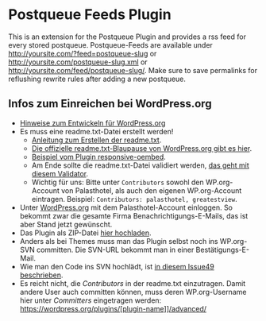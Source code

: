 # Postqueue Feeds Plugin

This is an extension for the Postqueue Plugin and provides a rss feed for every stored postqueue.
Postqueue-Feeds are available under http://yoursite.com/?feed=postqueue-slug or http://yoursite.com/postqueue-slug.xml or http://yoursite.com/feed/postqueue-slug/.
Make sure to save permalinks for reflushing rewrite rules after adding a new postqueue.

## Infos zum Einreichen bei WordPress.org

- [Hinweise zum Entwickeln für WordPress.org](https://wordpress.org/plugins/developers/)
- Es muss eine readme.txt-Datei erstellt werden!
    - [Anleitung zum Erstellen der readme.txt](https://developer.wordpress.org/plugins/wordpress-org/how-your-readme-txt-works/).
    - [Die offizielle readme.txt-Blaupause von WordPress.org gibt es hier](https://wordpress.org/plugins/files/2016/06/readme.txt).
    - [Beispiel vom Plugin responsive-oembed](https://github.com/palasthotel/responsive-oembed/blob/master/readme.txt).
    - Am Ende sollte die readme.txt-Datei validiert werden, [das geht mit diesem Validator](https://wordpress.org/plugins/developers/readme-validator/).
    - Wichtig für uns: Bitte unter `Contributors` sowohl den WP.org-Account von Palasthotel, als auch den eigenen WP.org-Account eintragen. Beispiel: `Contributors: palasthotel, greatestview`.
- Unter [WordPress.org](https://wordpress.org/) mit dem Palasthotel-Account einloggen. So bekommt zwar die gesamte Firma Benachrichtigungs-E-Mails, das ist aber Stand jetzt gewünscht.
- Das Plugin als ZIP-Datei [hier hochladen](https://wordpress.org/plugins/developers/add/).
- Anders als bei Themes muss man das Plugin selbst noch ins WP.org-SVN committen. Die SVN-URL bekommt man in einer Bestätigungs-E-Mail.
- Wie man den Code ins SVN hochlädt, ist [in diesem Issue49 beschrieben](https://issue49.palasthotel.de/blog/2016/01/14/neue-version-unserer-plugins-veroeffentlichen/).
- Es reicht nicht, die *Contributors* in der readme.txt einzutragen. Damit andere User auch committen können, muss deren WP.org-Username hier unter *Committers* eingetragen werden: https://wordpress.org/plugins/[plugin-name]]/advanced/